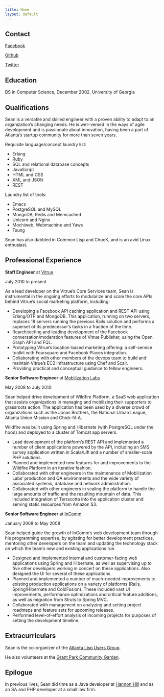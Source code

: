 ```yaml
---
title: Home
layout: default
---
```


## Contact ##

[Facebook](http://www.facebook.com/seancsawyer)

[Github](https://github.com/seansawyer)

[Twitter](https://twitter.com/#!/seansawyer)

## Education ##

BS in Computer Science, December 2002, University of Georgia

## Qualifications ##

Sean is a versatile and skilled engineer with a proven ability to adapt to an
organization’s changing needs. He is well-versed in the ways of agile
development and is passionate about innovation, having been a part of Atlanta’s
startup community for more than seven years.

Requisite language/concept laundry list:

* Erlang
* Ruby
* SQL and relational database concepts
* JavaScript
* HTML and CSS
* XML and JSON
* REST

Laundry list of tools:

* Emacs
* PostgreSQL and MySQL
* MongoDB, Redis and Memcached
* Unicorn and Nginx
* Mochiweb, Webmachine and Yaws
* Tsung

Sean has also dabbled in Common Lisp and ChucK, and is an avid Linux enthusiast.

## Professional Experience ##

__Staff Engineer__ at [Vitrue](http://vitrue.com)

July 2010 to present

As a lead developer on the Vitrue’s Core Services team, Sean is instrumental in
the ongoing efforts to modularize and scale the core APIs behind Vitrue’s social
marketing platform, including:

* Developing a Facebook API caching application and REST API using Erlang/OTP and
  MongoDB. This application, running on two servers, replaces 18 servers running
  the previous Rails solution and performs a superset of its predecessor’s tasks
  in a fraction of the time.
* Rearchitecting and leading development of the Facebook conversation/moderation
  features of Vitrue Publisher, using the Open Graph API and FQL.
* Prototyping Vitrue’s location-based marketing offering: a self-service toolkit
  with Foursquare and Facebook Places integration.
* Collaborating with other members of the devops team to build and maintain
  Vitrue’s EC2 infrastructure using Chef and Scalr.
* Providing practical and conceptual guidance to fellow engineers.

__Senior Software Engineer__ at [Mobilization Labs](http://mobilizationlabs.com/) 

May 2008 to July 2010

Sean helped drive development of Wildfire Platform, a SaaS web application that
assists organizations in managing and mobilizing their supporters to grassroots
action. The application has been used by a diverse crowd of organizations such
as the Jonas Brothers, the National Urban League, Atlanta Union Mission and
Chick-fil-A.

Wildfire was built using Spring and Hibernate (with PostgreSQL under the hood)
and deployed to a cluster of Tomcat app servers.

* Lead development of the platform’s REST API and implemented a number of client
  applications powered by the API, including an SMS survey application written in
  Scala/Lift and a number of smaller-scale PHP solutions.
* Planned and implemented new features for and improvements to the Wildfire
  Platform in an iterative fashion.
* Collaborated with other engineers in the maintenance of Mobilization Labs’
  production and QA environments and the wide variety of associated systems,
  database and network administration.
* Collaborated with other engineers in scaling the platform to handle the large
  amounts of traffic and the resulting mountain of data. This included
  integration of Terracotta into the application cluster and serving static
  resources from Amazon S3.

__Senior Software Engineer__ at [InComm](http://www.incomm.com/)

January 2008 to May 2008

Sean helped guide the growth of InComm’s web development team through his
programming expertise, by agitating for better development practices, mentoring
other developers on the team and updating the technology stack on which the
team’s new and existing applications run.

* Designed and implemented internal and customer-facing web applications using Spring and Hibernate, as well as supervising up to five other developers working in concert on these applications. Also designed the UI for several of these applications.
* Planned and implemented a number of much-needed improvements to existing production applications on a variety of platforms (Rails, Spring/Hibernate and ColdFusion). These included vast UI improvements, performance optimizations and critical feature additions, as well as migration from Struts to Spring MVC.
* Collaborated with management on analyzing and setting project roadmaps and feature sets for upcoming releases.
* Performed level-of-effort analysis of incoming projects for purposes of setting the development timeline.

## Extracurriculars ##

Sean is the co-organizer of the [Atlanta Lisp Users Group](http://www.meetup.com/Atlanta-Lisp-User-Group/).

He also volunteers at the
[Grant Park Community Garden](http://www.facebook.com/GrantParkCommunityGarden).

## Epilogue ##

In previous lives, Sean did time as a Java developer at
[Hannon Hill](http://hannonhill.com/) and as an SA and PHP developer at a small
law firm.
